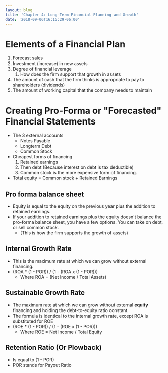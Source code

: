 ```yaml
---
layout: blog
title: 'Chapter 4: Long-Term Financial Planning and Growth'
date: '2018-09-06T16:15:29-06:00'
---
```



# Elements of a Financial Plan

1. Forecast sales
2. Investment (increase) in new assets
3. Degree of financial leverage
   1. How does the firm support that growth in assets
4. The amount of cash that the firm thinks is appropriate to pay to shareholders (dividends)
5. The amount of working capital that the company needs to maintain

# Creating Pro-Forma or "Forecasted" Financial Statements 

* The 3 external accounts
  * Notes Payable
  * Longterm Debt
  * Common Stock
* Cheapest forms of financing
  1. Retained earnings
  2. Then debt (Because interest on debt is tax deductible)
  3. Common stock is the more expensive form of financing.
* Total equity = Common stock + Retained Earnings

## Pro forma balance sheet

* Equity is equal to the equity on the previous year plus the addition to retained earnings.
* If your addition to retained earnings plus the equity doesn't balance the pro-forma balance sheet, you have a few options. You can take on debt, or sell common stock.
  * (This is how the firm supports the growth of assets)

## Internal Growth Rate

* This is the maximum rate at which we can grow without external financing.
* (ROA * (1 - POR)) / (1 - (ROA x (1 - POR)))
  * Where ROA = (Net Income / Total Assets)

## Sustainable Growth Rate

* The maximum rate at which we can grow without external **equity** financing and holding the debt-to-equity ratio constant.
* The formula is identical to the internal growth rate, except ROA is substituted for ROE
* (ROE * (1 - POR)) / (1 - (ROE x (1 - POR)))
  * Where ROE = Net Income / Total Equity

## Retention Ratio (Or Plowback)

* Is equal to (1 - POR) 
* POR stands for Payout Ratio
